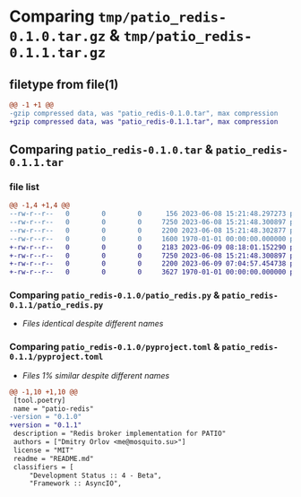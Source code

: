 # Comparing `tmp/patio_redis-0.1.0.tar.gz` & `tmp/patio_redis-0.1.1.tar.gz`

## filetype from file(1)

```diff
@@ -1 +1 @@
-gzip compressed data, was "patio_redis-0.1.0.tar", max compression
+gzip compressed data, was "patio_redis-0.1.1.tar", max compression
```

## Comparing `patio_redis-0.1.0.tar` & `patio_redis-0.1.1.tar`

### file list

```diff
@@ -1,4 +1,4 @@
--rw-r--r--   0        0        0      156 2023-06-08 15:21:48.297273 patio_redis-0.1.0/README.md
--rw-r--r--   0        0        0     7250 2023-06-08 15:21:48.300897 patio_redis-0.1.0/patio_redis.py
--rw-r--r--   0        0        0     2200 2023-06-08 15:21:48.302877 patio_redis-0.1.0/pyproject.toml
--rw-r--r--   0        0        0     1600 1970-01-01 00:00:00.000000 patio_redis-0.1.0/PKG-INFO
+-rw-r--r--   0        0        0     2183 2023-06-09 08:18:01.152290 patio_redis-0.1.1/README.md
+-rw-r--r--   0        0        0     7250 2023-06-08 15:21:48.300897 patio_redis-0.1.1/patio_redis.py
+-rw-r--r--   0        0        0     2200 2023-06-09 07:04:57.454738 patio_redis-0.1.1/pyproject.toml
+-rw-r--r--   0        0        0     3627 1970-01-01 00:00:00.000000 patio_redis-0.1.1/PKG-INFO
```

### Comparing `patio_redis-0.1.0/patio_redis.py` & `patio_redis-0.1.1/patio_redis.py`

 * *Files identical despite different names*

### Comparing `patio_redis-0.1.0/pyproject.toml` & `patio_redis-0.1.1/pyproject.toml`

 * *Files 1% similar despite different names*

```diff
@@ -1,10 +1,10 @@
 [tool.poetry]
 name = "patio-redis"
-version = "0.1.0"
+version = "0.1.1"
 description = "Redis broker implementation for PATIO"
 authors = ["Dmitry Orlov <me@mosquito.su>"]
 license = "MIT"
 readme = "README.md"
 classifiers = [
     "Development Status :: 4 - Beta",
     "Framework :: AsyncIO",
```

